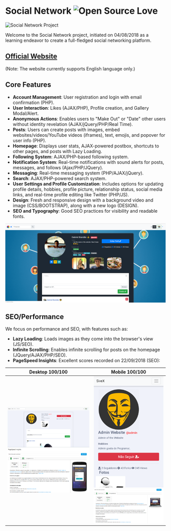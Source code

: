 # Social Network ![Open Source Love](https://badges.frapsoft.com/os/v1/open-source.svg?v=103)

![Social Network Project](https://socialify.git.ci/bakill3/social_network/image?language=1&name=1&owner=1&pattern=Plus&stargazers=1&theme=Light)

Welcome to the Social Network project, initiated on 04/08/2018 as a learning endeavor to create a full-fledged social networking platform.

## [Official Website](https://network.socialsivex.com/)
(Note: The website currently supports English language only.)

## Core Features

- **Account Management**: User registration and login with email confirmation (PHP).
- **User Interaction**: Likes (AJAX/PHP), Profile creation, and Gallery Modal/Alert.
- **Anonymous Actions**: Enables users to "Make Out" or "Date" other users without identity revelation (AJAX/jQuery/PHP/Real Time).
- **Posts**: Users can create posts with images, embed websites/videos/YouTube videos (iframes), text, emojis, and popover for user info (PHP).
- **Homepage**: Displays user stats, AJAX-powered postbox, shortcuts to other pages, and posts with Lazy Loading.
- **Following System**: AJAX/PHP-based following system.
- **Notification System**: Real-time notifications with sound alerts for posts, messages, and follows (Ajax/PHP/JQuery).
- **Messaging**: Real-time messaging system (PHP/AJAX/jQuery).
- **Search**: AJAX/PHP-powered search system.
- **User Settings and Profile Customization**: Includes options for updating profile details, hobbies, profile picture, relationship status, social media links, and real-time profile editing like Twitter (PHP/JS).
- **Design**: Fresh and responsive design with a background video and image (CSS/BOOTSTRAP), along with a new logo (DESIGN).
- **SEO and Typography**: Good SEO practices for visibility and readable fonts.

![Social Network Screenshot](https://github.com/bakill3/social_network/blob/master/social2.png)

## SEO/Performance

We focus on performance and SEO, with features such as:

- **Lazy Loading**: Loads images as they come into the browser's view (JS/SEO).
- **Infinite Scrolling**: Enables infinite scrolling for posts on the homepage (JQuery/AJAX/PHP/SEO).
- **PageSpeed Insights**: Excellent scores recorded on 22/09/2018 (SEO):

| Desktop 100/100 | Mobile 100/100 |
|---|---|
| ![Desktop](https://github.com/bakill3/social_network/blob/master/desktop.png) ![Insights1](https://github.com/bakill3/social_network/blob/master/in1.png) | ![Mobile](https://github.com/bakill3/social_network/blob/master/mobile.png) ![Insights2](https://github.com/bakill3/social_network/blob/master/in2.png) |



